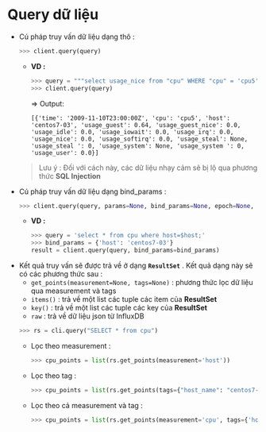 # Query dữ liệu
- Cú pháp truy vấn dữ liệu dạng thô :
    ```py
    >>> client.query(query)
    ```
    - **VD :**
        ```py
        >>> query = """select usage_nice from "cpu" WHERE "cpu" = 'cpu5'"""
        >>> client.query(query)
        ```
        => Output:
        ```
        [{'time': '2009-11-10T23:00:00Z', 'cpu': 'cpu5', 'host': 'centos7-03', 'usage_guest': 0.64, 'usage_guest_nice': 0.0, 'usage_idle': 0.0, 'usage_iowait': 0.0, 'usage_irq': 0.0, 'usage_nice': 0.0, 'usage_softirq': 0.0, 'usage_steal': None, 'usage_steal ': 0, 'usage_system': None, 'usage_system ': 0, 'usage_user': 0.0}]
        ```
    > Lưu ý : Đối với cách này, các dữ liệu nhạy cảm sẽ bị lộ qua phương thức **SQL Injection**
- Cú pháp truy vấn dữ liệu dạng bind_params :
    ```py
    >>> client.query(query, params=None, bind_params=None, epoch=None, expected_response_code=200, database=None, raise_errors=True, chunked=False, chunk_size=0, method=u’GET’)
    ```
    - **VD :**
        ```py
        >>> query = 'select * from cpu where host=$host;'
        >>> bind_params = {'host': 'centos7-03'}
        result = client.query(query, bind_params=bind_params)
        ```
- Kết quả truy vấn sẽ được trả về ở dạng **`ResultSet`** . Kết quả dạng này sẽ có các phương thức sau :
    - `get_points(measurement=None, tags=None)` : phương thức lọc dữ liệu qua measurement và tags
    - `items()` : trả về một list các tuple các item của **ResultSet**
    - `key()` : trả về một list các tuple các key của **ResultSet**
    - `raw` : trả về dữ liệu json từ InfluxDB
    ```py
    >>> rs = cli.query("SELECT * from cpu")
    ```
    - Lọc theo measurement :
        ```py
        >>> cpu_points = list(rs.get_points(measurement='host'))
        ```
    - Lọc theo tag :
        ```py
        >>> cpu_points = list(rs.get_points(tags={"host_name": "centos7-03"}))
        ```
    - Lọc theo cả measurement và tag :
        ```py
        >>> cpu_points = list(rs.get_points(measurement='cpu', tags={'host_name': 'centos7-03'}))
        ```